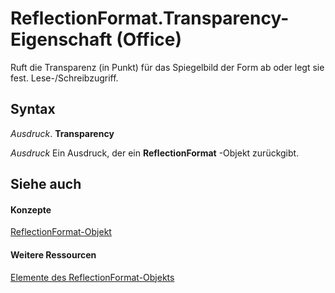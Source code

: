 
# ReflectionFormat.Transparency-Eigenschaft (Office)

Ruft die Transparenz (in Punkt) für das Spiegelbild der Form ab oder legt sie fest. Lese-/Schreibzugriff.


## Syntax

 _Ausdruck_. **Transparency**

 _Ausdruck_ Ein Ausdruck, der ein **ReflectionFormat** -Objekt zurückgibt.


## Siehe auch


#### Konzepte


[ReflectionFormat-Objekt](9684dbb3-5b99-113b-9808-1173fdd719a9.md)
#### Weitere Ressourcen


[Elemente des ReflectionFormat-Objekts](http://msdn.microsoft.com/library/040424e8-2903-8416-c294-872d872d5277%28Office.15%29.aspx)
